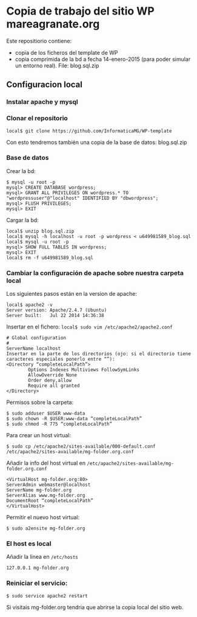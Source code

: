 
# Copia de trabajo del sitio WP mareagranate.org #


Este repositiorio contiene:

- copia de los ficheros del template de WP
- copia comprimida de la bd a fecha 14-enero-2015 (para poder simular un entorno real). File: blog.sql.zip


## Configuracion local ##

### Instalar apache y mysql ###

### Clonar el repositorio ###

```
local$ git clone https://github.com/InformaticaMG/WP-template
```

Con esto tendremos también una copia de la base de datos: blog.sql.zip

### Base de datos ###

Crear la bd:
```
$ mysql -u root -p
mysql> CREATE DATABASE wordpress;
mysql> GRANT ALL PRIVILEGES ON wordpress.* TO "wordpressuser"@"localhost" IDENTIFIED BY "dbwordpress";
mysql> FLUSH PRIVILEGES;
mysql> EXIT
```

Cargar la bd:

```
local$ unzip blog.sql.zip
local$ mysql -h localhost -u root -p wordpress < u649981589_blog.sql
local$ mysql -u root -p
mysql> SHOW FULL TABLES IN wordpress;
mysql> EXIT
local$ rm -f u649981589_blog.sql
```

### Cambiar la configuración de apache sobre nuestra carpeta local  ###

Los siguientes pasos están en la version de apache:

```
local$ apache2 -v 
Server version: Apache/2.4.7 (Ubuntu)
Server built:   Jul 22 2014 14:36:38
```

Insertar en el fichero: `local$ sudo vim /etc/apache2/apache2.conf`
```
# Global configuration
#
ServerName localhost
Insertar en la parte de los directorios (ojo: si el directorio tiene caracteres especiales ponerlo entre “”):
<Directory “completeLocalPath”>
        Options Indexes Multiviews FollowSymLinks
        AllowOverride None
        Order deny,allow
        Require all granted
</Directory>
```

Permisos sobre la carpeta:
```
$ sudo adduser $USER www-data
$ sudo chown -R $USER:www-data “completeLocalPath”
$ sudo chmod -R 775 “completeLocalPath”
```

Para crear un host virtual:
```
$ sudo cp /etc/apache2/sites-available/000-default.conf  
/etc/apache2/sites-available/mg-folder.org.conf
```

Añadir la info del host virtual en `/etc/apache2/sites-available/mg-folder.org.conf`
```
<VirtualHost mg-folder.org:80>
ServerAdmin webmaster@localhost
ServerName mg-folder.org
ServerAlias www.mg-folder.org
DocumentRoot “completeLocalPath”
</VirtualHost>
```

Permitir el nuevo host virtual:
```
$ sudo a2ensite mg-folder.org
```

### El host es local  ###

Añadir la línea en `/etc/hosts`
```
127.0.0.1 mg-folder.org
```

### Reiniciar el servicio:  ###
```
$ sudo service apache2 restart
```

Si visitais mg-folder.org tendria que abrirse la copia local del sitio web.


